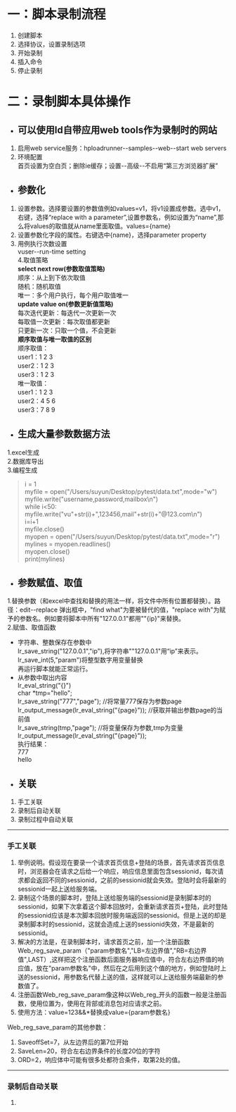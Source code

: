 # 一：脚本录制流程
1. 创建脚本
2. 选择协议，设置录制选项
3. 开始录制
4. 插入命令
5. 停止录制
# 二：录制脚本具体操作
- ## 可以使用ld自带应用web tools作为录制时的网站
1. 启用web service服务：hploadrunner--samples--web--start web servers  
2. 环境配置  
首页设置为空白页；删除ie缓存；设置--高级--不启用“第三方浏览器扩展”  
- ## 参数化
1. 设置参数。选择要设置的参数值例如values=v1，将v1设置成参数。选中v1，右键，选择“replace with a parameter”,设置参数名，例如设置为“name”,那么将values的取值就从name里面取值。values={name}  
2. 设置参数化字段的属性。右键选中{name}，选择parameter property  
3. 用例执行次数设置  
vuser--run-time setting  
4.取值策略  
**select next row(参数取值策略)**  
顺序：从上到下依次取值  
随机：随机取值  
唯一：多个用户执行，每个用户取值唯一  
**update value on(参数更新值策略)**  
每次迭代更新：每迭代一次更新一次  
每取值一次更新：每次取值都更新  
只更新一次：只取一个值，不会更新   
**顺序取值与唯一取值的区别**  
顺序取值：  
user1：1 2 3  
user2：1 2 3  
user3：1 2 3  
唯一取值：  
user1：1 2 3                          
user2：4 5 6  
user3：7 8 9   
- ## 生成大量参数数据方法
1.excel生成  
2.数据库导出  
3.编程生成  
> i = 1  
> myfile = open("/Users/suyun/Desktop/pytest/data.txt",mode="w")  
> myfile.write("username,password,mailbox\n")  
> while i<50:  
> myfile.write("vu"+str(i)+",123456,mail"+str(i)+"@123.com\n")  
> i=i+1  
> myfile.close()  
> myopen = open("/Users/suyun/Desktop/pytest/data.txt",mode="r")  
> mylines = myopen.readlines()  
> myopen.close()  
> print(mylines)

- ## 参数赋值、取值
1.替换参数（和excel中查找和替换的用法一样，将文件中所有位置都替换）。路径：edit--replace 弹出框中，"find what"为要被替代的值，"replace with"为赋予的参数名。例如要将脚本中所有"127.0.0.1"都用""{ip}"来替换。  
2.赋值、取值函数
- 字符串、整数保存在参数中  
lr_save_string("127.0.0.1","ip"),将字符串""127.0.0.1"用“ip”来表示。  
lr_save_int(5,"param")将整型数字用变量替换  
再运行脚本就能正常运行。  
- 从参数中取出内容  
lr_eval_string("{}")  
char *tmp="hello";  
lr_save_string("777","page"); //将常量777保存为参数page  
lr_output_message(lr_eval_string("{page}"));  //获取并输出参数page的当前值  
lr_save_string(tmp,"page");     //将变量保存为参数,tmp为变量  
lr_output_message(lr_eval_string("{page}"));  
执行结果：  
777  
hello  
- ## 关联
1. 手工关联
2. 录制后自动关联
3. 录制过程中自动关联

---
### 手工关联
1. 举例说明。假设现在要录一个请求首页信息+登陆的场景，首先请求首页信息时，浏览器会在请求之后给一个响应，响应信息里面包含sessionid，每次请求都会返回不同的sessionid，之前的sessionid就会失效。登陆时会将最新的sessionid一起上送给服务端。  
2. 录制这个场景的脚本时，登陆上送给服务端的sessionid是录制脚本时的sessionid，如果下次拿着这个脚本回放时，会重新请求首页+登陆，此时登陆的sessionid应该是本次脚本回放时服务端返回的sessionid。但是上送的却是录制脚本时的sessionid，这就会造成上送的sessionid失效，不是最新的sessionid。  
3. 解决的方法是，在录制脚本时，请求首页之前，加一个注册函数Web_reg_save_param（"param参数名","LB=左边界值","RB=右边界值",LAST）,这样把这个注册函数后面服务器响应值中，符合左右边界值的响应值，放在"param参数名"中，然后在之后用到这个值的地方，例如登陆时上送的sessionid，用参数名代替上送的值，这样就可以上送给服务端最新的参数值了。
4. 注册函数Web_reg_save_param像这种以Web_reg_开头的函数一般是注册函数，使用位置为，使用在背部或消息包对应请求之前。
5. 使用方法：value=123&&*替换成value={param参数名}  

Web_reg_save_param的其他参数：  
1. SaveoffSet=7，从左边界后的第7位开始  
1. SaveLen=20，符合左右边界条件的长度20位的字符  
1. ORD=2，响应体中可能有很多处都符合条件，取第2处的值。  

---
### 录制后自动关联
1. 